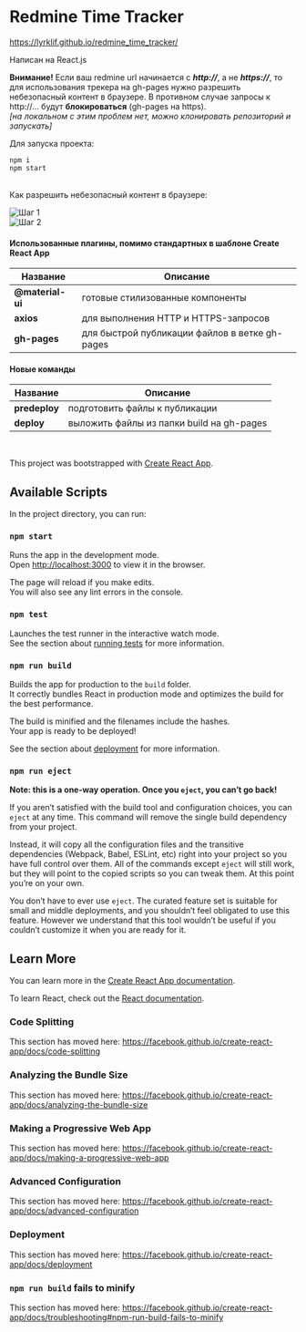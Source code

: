 # Redmine Time Tracker

https://lyrklif.github.io/redmine_time_tracker/  

Написан на React.js  

**Внимание!** Если ваш redmine url начинается с ***http://***, а не ***https://***, то для использования трекера на gh-pages нужно разрешить небезопасный контент в браузере. В противном случае запросы к http://... будут **блокироваться** (gh-pages на https).   
 *[на локальном с этим проблем нет, можно клонировать репозиторий и запускать]*  
 
 Для запуска проекта:  
 ```  
 npm i  
 npm start  
```
 <br>
 Как разрешить небезопасный контент в браузере:  
 

 ![Шаг 1](https://i.paste.pics/b44dd02ae25ad2f7b890ca78eddf8680.png)  
 ![Шаг 2](https://i.paste.pics/a502c186f2f0e44c9dac38caef896bff.png)  
 
 #### Использованные плагины, помимо стандартных в шаблоне Create React App  
 Название | Описание
 ------------ | -------------
 **@material-ui** | готовые стилизованные компоненты 
 **axios** | для выполнения HTTP и HTTPS-запросов 
 **gh-pages** | для быстрой публикации файлов в ветке gh-pages 

 #### Новые команды
   Название | Описание
  ------------ | -------------
  **predeploy** | подготовить файлы к публикации 
  **deploy** | выложить файлы из папки build на gh-pages 
 
 <br> 

This project was bootstrapped with [Create React App](https://github.com/facebook/create-react-app).

## Available Scripts

In the project directory, you can run:

### `npm start`

Runs the app in the development mode.<br />
Open [http://localhost:3000](http://localhost:3000) to view it in the browser.

The page will reload if you make edits.<br />
You will also see any lint errors in the console.

### `npm test`

Launches the test runner in the interactive watch mode.<br />
See the section about [running tests](https://facebook.github.io/create-react-app/docs/running-tests) for more information.

### `npm run build`

Builds the app for production to the `build` folder.<br />
It correctly bundles React in production mode and optimizes the build for the best performance.

The build is minified and the filenames include the hashes.<br />
Your app is ready to be deployed!

See the section about [deployment](https://facebook.github.io/create-react-app/docs/deployment) for more information.

### `npm run eject`

**Note: this is a one-way operation. Once you `eject`, you can’t go back!**

If you aren’t satisfied with the build tool and configuration choices, you can `eject` at any time. This command will remove the single build dependency from your project.

Instead, it will copy all the configuration files and the transitive dependencies (Webpack, Babel, ESLint, etc) right into your project so you have full control over them. All of the commands except `eject` will still work, but they will point to the copied scripts so you can tweak them. At this point you’re on your own.

You don’t have to ever use `eject`. The curated feature set is suitable for small and middle deployments, and you shouldn’t feel obligated to use this feature. However we understand that this tool wouldn’t be useful if you couldn’t customize it when you are ready for it.

## Learn More

You can learn more in the [Create React App documentation](https://facebook.github.io/create-react-app/docs/getting-started).

To learn React, check out the [React documentation](https://reactjs.org/).

### Code Splitting

This section has moved here: https://facebook.github.io/create-react-app/docs/code-splitting

### Analyzing the Bundle Size

This section has moved here: https://facebook.github.io/create-react-app/docs/analyzing-the-bundle-size

### Making a Progressive Web App

This section has moved here: https://facebook.github.io/create-react-app/docs/making-a-progressive-web-app

### Advanced Configuration

This section has moved here: https://facebook.github.io/create-react-app/docs/advanced-configuration

### Deployment

This section has moved here: https://facebook.github.io/create-react-app/docs/deployment

### `npm run build` fails to minify

This section has moved here: https://facebook.github.io/create-react-app/docs/troubleshooting#npm-run-build-fails-to-minify
